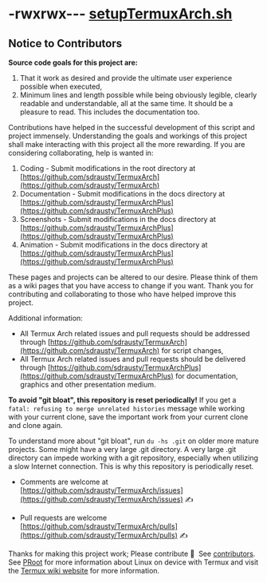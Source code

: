 # -rwxrwx--- [setupTermuxArch.sh](https://raw.githubusercontent.com/sdrausty/TermuxArch/master/setupTermuxArch.sh)

## Notice to Contributors

__Source code goals for this project are:__
1. That it work as desired and provide the ultimate user experience possible when executed, 
2. Minimum lines and length possible while being obviously legible, clearly readable and understandable, all at the same time.  It should be a pleasure to read.  This includes the documentation too.

Contributions have helped in the successful development of this script and project immensely.  Understanding the goals and workings of this project shall make interacting with this project all the more rewarding.  If you are considering collaborating, help is wanted in:
1. Coding - Submit modifications in the root directory at [https://github.com/sdrausty/TermuxArch](https://github.com/sdrausty/TermuxArch)
2. Documentation - Submit modifications in the docs directory at [https://github.com/sdrausty/TermuxArchPlus](https://github.com/sdrausty/TermuxArchPlus)
3. Screenshots - Submit modifications in the docs directory at [https://github.com/sdrausty/TermuxArchPlus](https://github.com/sdrausty/TermuxArchPlus)
4. Animation - Submit modifications in the docs directory at [https://github.com/sdrausty/TermuxArchPlus](https://github.com/sdrausty/TermuxArchPlus)

These pages and projects can be altered to our desire. Please think of them as a wiki pages that you have access to change if you want.  Thank you for contributing and collaborating to those who have helped improve this project.  

Additional information: 
* All Termux Arch related issues and pull requests should be addressed through [https://github.com/sdrausty/TermuxArch](https://github.com/sdrausty/TermuxArch) for script changes,
* All Termux Arch related issues and pull requests should be delivered through [https://github.com/sdrausty/TermuxArchPlus](https://github.com/sdrausty/TermuxArchPlus) for documentation, graphics and other presentation medium.

__To avoid "git bloat", this repository is reset periodically!__  If you get a `fatal: refusing to merge unrelated histories` message while working with your current clone, save the important work from your current clone and clone again.

To understand more about "git bloat", run `du -hs .git` on older more mature projects.  Some might have a very large .git directory.  A very large .git directory can impede working with a git repository, especially when utilizing a slow Internet connection. This is why this repository is periodically reset.  

* Comments are welcome at [https://github.com/sdrausty/TermuxArch/issues](https://github.com/sdrausty/TermuxArch/issues) ✍

* Pull requests are welcome [https://github.com/sdrausty/TermuxArch/pulls](https://github.com/sdrausty/TermuxArch/pulls) ✍

Thanks for making this project work; Please contribute 🔆  See [contributors](./Contributors.md).  See [PRoot](docs/docs/PRoot) for more information about Linux on device with Termux and visit the [Termux wiki website](https://wiki.termux.com/) for more information.
